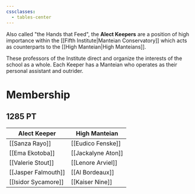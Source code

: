 ```yaml
---
cssclasses:
  - tables-center
---
```


Also called "the Hands that Feed", the **Alect Keepers** are a position of high importance within the [[Fifth Institute|Manteian Conservatory]] which acts as counterparts to the [[High Manteian|High Manteians]]. 

These professors of the Institute direct and organize the interests of the school as a whole. Each Keeper has a Manteian who operates as their personal assistant and outrider.

# Membership
## 1285 PT
| Alect Keeper | High Manteian |
| ---- | ---- |
| [[Sanza Rayo]] | [[Eudico Fenske]] |
| [[Ema Ekotoba]] | [[Jackalyne Aton]] |
| [[Valerie Stout]] | [[Lenore Arviel]] |
| [[Jasper Falmouth]] | [[Al Bordeaux]] |
| [[Isidor Sycamore]] | [[Kaiser Nine]] |

